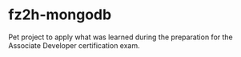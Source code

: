 # fz2h-mongodb
Pet project to apply what was learned during the preparation for the Associate Developer certification exam.
